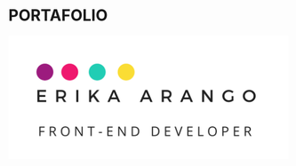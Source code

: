 # PORTAFOLIO 

![logo](https://github.com/erikaArango/portafolio/blob/main/src/imagenes/miLogo.png)
